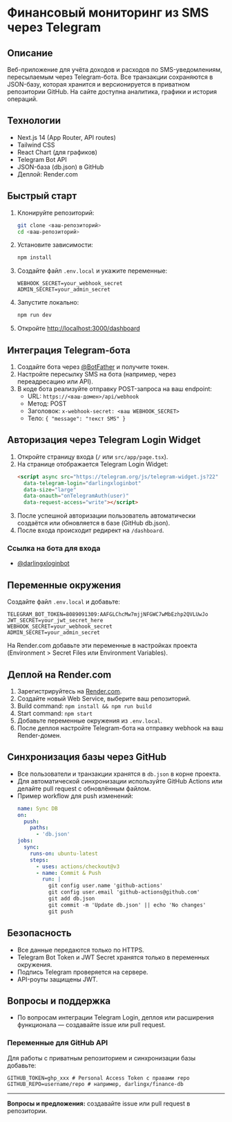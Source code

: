# Финансовый мониторинг из SMS через Telegram

## Описание
Веб-приложение для учёта доходов и расходов по SMS-уведомлениям, пересылаемым через Telegram-бота. Все транзакции сохраняются в JSON-базу, которая хранится и версионируется в приватном репозитории GitHub. На сайте доступна аналитика, графики и история операций.

## Технологии
- Next.js 14 (App Router, API routes)
- Tailwind CSS
- React Chart (для графиков)
- Telegram Bot API
- JSON-база (db.json) в GitHub
- Деплой: Render.com

## Быстрый старт
1. Клонируйте репозиторий:
   ```bash
   git clone <ваш-репозиторий>
   cd <ваш-репозиторий>
   ```
2. Установите зависимости:
   ```bash
   npm install
   ```
3. Создайте файл `.env.local` и укажите переменные:
   ```env
   WEBHOOK_SECRET=your_webhook_secret
   ADMIN_SECRET=your_admin_secret
   ```
4. Запустите локально:
   ```bash
   npm run dev
   ```
5. Откройте [http://localhost:3000/dashboard](http://localhost:3000/dashboard)

## Интеграция Telegram-бота
1. Создайте бота через [@BotFather](https://t.me/BotFather) и получите токен.
2. Настройте пересылку SMS на бота (например, через переадресацию или API).
3. В коде бота реализуйте отправку POST-запроса на ваш endpoint:
   - URL: `https://<ваш-домен>/api/webhook`
   - Метод: POST
   - Заголовок: `x-webhook-secret: <ваш WEBHOOK_SECRET>`
   - Тело: `{ "message": "текст SMS" }`

## Авторизация через Telegram Login Widget

1. Откройте страницу входа (`/` или `src/app/page.tsx`).
2. На странице отображается Telegram Login Widget:
   ```html
   <script async src="https://telegram.org/js/telegram-widget.js?22"
     data-telegram-login="darlingxloginbot"
     data-size="large"
     data-onauth="onTelegramAuth(user)"
     data-request-access="write"></script>
   ```
3. После успешной авторизации пользователь автоматически создаётся или обновляется в базе (GitHub db.json).
4. После входа происходит редирект на `/dashboard`.

### Ссылка на бота для входа
- [@darlingxloginbot](https://t.me/darlingxloginbot)

## Переменные окружения

Создайте файл `.env.local` и добавьте:
```env
TELEGRAM_BOT_TOKEN=8089091309:AAFGLChcMw7mjjNFGWC7wMbEzhp2QVLUwJo
JWT_SECRET=your_jwt_secret_here
WEBHOOK_SECRET=your_webhook_secret
ADMIN_SECRET=your_admin_secret
```

На Render.com добавьте эти переменные в настройках проекта (Environment > Secret Files или Environment Variables).

## Деплой на Render.com

1. Зарегистрируйтесь на [Render.com](https://render.com/).
2. Создайте новый Web Service, выберите ваш репозиторий.
3. Build command: `npm install && npm run build`
4. Start command: `npm start`
5. Добавьте переменные окружения из `.env.local`.
6. После деплоя настройте Telegram-бота на отправку webhook на ваш Render-домен.

## Синхронизация базы через GitHub

- Все пользователи и транзакции хранятся в `db.json` в корне проекта.
- Для автоматической синхронизации используйте GitHub Actions или делайте pull request с обновлённым файлом.
- Пример workflow для push изменений:
  ```yaml
  name: Sync DB
  on:
    push:
      paths:
        - 'db.json'
  jobs:
    sync:
      runs-on: ubuntu-latest
      steps:
        - uses: actions/checkout@v3
        - name: Commit & Push
          run: |
            git config user.name 'github-actions'
            git config user.email 'github-actions@github.com'
            git add db.json
            git commit -m 'Update db.json' || echo 'No changes'
            git push
  ```

## Безопасность
- Все данные передаются только по HTTPS.
- Telegram Bot Token и JWT Secret хранятся только в переменных окружения.
- Подпись Telegram проверяется на сервере.
- API-роуты защищены JWT.

## Вопросы и поддержка
- По вопросам интеграции Telegram Login, деплоя или расширения функционала — создавайте issue или pull request.

### Переменные для GitHub API

Для работы с приватным репозиторием и синхронизации базы добавьте:
```env
GITHUB_TOKEN=ghp_xxx # Personal Access Token с правами repo
GITHUB_REPO=username/repo # например, darlingx/finance-db
```

---

**Вопросы и предложения:** создавайте issue или pull request в репозитории.
